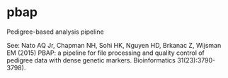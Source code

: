 # pbap
Pedigree-based analysis pipeline

See: Nato AQ Jr, Chapman NH, Sohi HK, Nguyen HD, Brkanac Z, Wijsman EM (2015) PBAP: a pipeline for file processing and quality control of pedigree data with dense genetic markers. Bioinformatics 31(23):3790-3798).
